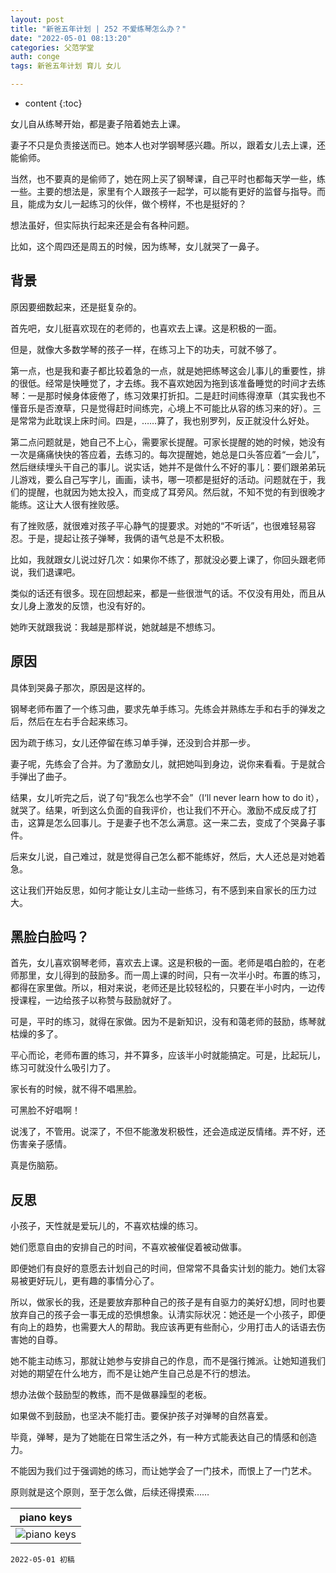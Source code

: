```yaml
---
layout: post
title: "新爸五年计划 | 252 不爱练琴怎么办？"
date: "2022-05-01 08:13:20"
categories: 父范学堂
auth: conge
tags: 新爸五年计划 育儿 女儿

---
```

* content
{:toc}


女儿自从练琴开始，都是妻子陪着她去上课。

妻子不只是负责接送而已。她本人也对学钢琴感兴趣。所以，跟着女儿去上课，还能偷师。

当然，也不要真的是偷师了，她在网上买了钢琴课，自己平时也都每天学一些，练一些。主要的想法是，家里有个人跟孩子一起学，可以能有更好的监督与指导。而且，能成为女儿一起练习的伙伴，做个榜样，不也是挺好的？

想法虽好，但实际执行起来还是会有各种问题。

比如，这个周四还是周五的时候，因为练琴，女儿就哭了一鼻子。




## 背景

原因要细数起来，还是挺复杂的。

首先吧，女儿挺喜欢现在的老师的，也喜欢去上课。这是积极的一面。

但是，就像大多数学琴的孩子一样，在练习上下的功夫，可就不够了。

第一点，也是我和妻子都比较着急的一点，就是她把练琴这会儿事儿的重要性，排的很低。经常是快睡觉了，才去练。我不喜欢她因为拖到该准备睡觉的时间才去练琴：一是那时候身体疲倦了，练习效果打折扣。二是赶时间练得潦草（其实我也不懂音乐是否潦草，只是觉得赶时间练完，心境上不可能比从容的练习来的好）。三是常常为此耽误上床时间。四是，……算了，我也别罗列，反正就没什么好处。

第二点问题就是，她自己不上心，需要家长提醒。可家长提醒的她的时候，她没有一次是痛痛快快的答应着，去练习的。每次提醒她，她总是口头答应着“一会儿”，然后继续埋头干自己的事儿。说实话，她并不是做什么不好的事儿：要们跟弟弟玩儿游戏，要么自己写字儿，画画，读书，哪一项都是挺好的活动。问题就在于，我们的提醒，也就因为她太投入，而变成了耳旁风。然后就，不知不觉的有到很晚才能练。这让大人很有挫败感。

有了挫败感，就很难对孩子平心静气的提要求。对她的“不听话”，也很难轻易容忍。于是，提起让孩子弹琴，我俩的语气总是不太积极。

比如，我就跟女儿说过好几次：如果你不练了，那就没必要上课了，你回头跟老师说，我们退课吧。

类似的话还有很多。现在回想起来，都是一些很泄气的话。不仅没有用处，而且从女儿身上激发的反馈，也没有好的。

她昨天就跟我说：我越是那样说，她就越是不想练习。

## 原因

具体到哭鼻子那次，原因是这样的。

钢琴老师布置了一个练习曲，要求先单手练习。先练会并熟练左手和右手的弹发之后，然后在左右手合起来练习。

因为疏于练习，女儿还停留在练习单手弹，还没到合并那一步。

妻子呢，先练会了合并。为了激励女儿，就把她叫到身边，说你来看看。于是就合手弹出了曲子。

结果，女儿听完之后，说了句“我怎么也学不会”（I‘ll never learn how to do it），就哭了。结果，听到这么负面的自我评价，也让我们不开心。激励不成反成了打击，这算是怎么回事儿。于是妻子也不怎么满意。这一来二去，变成了个哭鼻子事件。

后来女儿说，自己难过，就是觉得自己怎么都不能练好，然后，大人还总是对她着急。

这让我们开始反思，如何才能让女儿主动一些练习，有不感到来自家长的压力过大。

## 黑脸白脸吗？

首先，女儿喜欢钢琴老师，喜欢去上课。这是积极的一面。老师是唱白脸的，在老师那里，女儿得到的鼓励多。而一周上课的时间，只有一次半小时。布置的练习，都得在家里做。所以，相对来说，老师还是比较轻松的，只要在半小时内，一边传授课程，一边给孩子以称赞与鼓励就好了。

可是，平时的练习，就得在家做。因为不是新知识，没有和蔼老师的鼓励，练琴就枯燥的多了。

平心而论，老师布置的练习，并不算多，应该半小时就能搞定。可是，比起玩儿，练习可就没什么吸引力了。

家长有的时候，就不得不唱黑脸。

可黑脸不好唱啊！

说浅了，不管用。说深了，不但不能激发积极性，还会造成逆反情绪。弄不好，还伤害亲子感情。

真是伤脑筋。

## 反思

小孩子，天性就是爱玩儿的，不喜欢枯燥的练习。

她们愿意自由的安排自己的时间，不喜欢被催促着被动做事。

即便她们有良好的意愿去计划自己的时间，但常常不具备实计划的能力。她们太容易被更好玩儿，更有趣的事情分心了。

所以，做家长的我，还是要放弃那种自己的孩子是有自驱力的美好幻想，同时也要放弃自己的孩子会一事无成的恐惧想象。认清实际状况：她还是一个小孩子，即便有向上的趋势，也需要大人的帮助。我应该再更有些耐心，少用打击人的话语去伤害她的自尊。

她不能主动练习，那就让她参与安排自己的作息，而不是强行摊派。让她知道我们对她的期望在什么地方，而不是让她产生自己总是不行的想法。

想办法做个鼓励型的教练，而不是做暴躁型的老板。

如果做不到鼓励，也坚决不能打击。要保护孩子对弹琴的自然喜爱。

毕竟，弹琴，是为了她能在日常生活之外，有一种方式能表达自己的情感和创造力。

不能因为我们过于强调她的练习，而让她学会了一门技术，而恨上了一门艺术。

原则就是这个原则，至于怎么做，后续还得摸索……


|piano keys|
|----|
| ![piano keys](https://s2.loli.net/2022/05/02/ZHu4fwbpozUj917.jpg)|



```
2022-05-01 初稿
```
